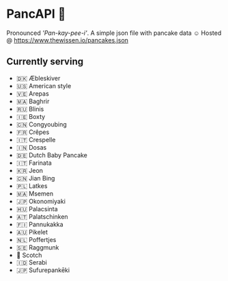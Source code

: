 # PancAPI 🥞

Pronounced _'Pan-kay-pee-i'_. A simple json file with pancake data ☺️ Hosted @ https://www.thewissen.io/pancakes.json

## Currently serving
- 🇩🇰 Æbleskiver
- 🇺🇸 American style
- 🇻🇪 Arepas
- 🇲🇦 Baghrir
- 🇷🇺 Blinis
- 🇮🇪 Boxty
- 🇨🇳 Congyoubing
- 🇫🇷 Crêpes
- 🇮🇹 Crespelle
- 🇮🇳 Dosas
- 🇩🇪 Dutch Baby Pancake
- 🇮🇹 Farinata
- 🇰🇷 Jeon
- 🇨🇳 Jian Bing
- 🇵🇱 Latkes
- 🇲🇦 Msemen
- 🇯🇵 Okonomiyaki
- 🇭🇺 Palacsinta
- 🇦🇹 Palatschinken
- 🇫🇮 Pannukakka
- 🇦🇺 Pikelet
- 🇳🇱 Poffertjes
- 🇸🇪 Raggmunk
- 🏴󠁧󠁢󠁳󠁣󠁴󠁿 Scotch
- 🇮🇩 Serabi
- 🇯🇵 Sufurepankēki